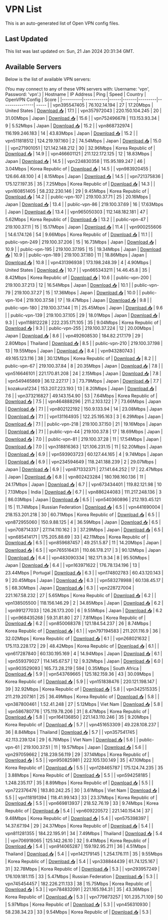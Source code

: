# VPN List

This is an auto-generated list of Open VPN config files.

## Last Updated

This list was last updated on: Sun, 21 Jan 2024 20:31:34 GMT.

## Available Servers

Below is the list of available VPN servers:

(You may connect to any of these VPN servers with: Username: 'vpn', Password: 'vpn'.)
| Hostname | IP Address | Ping | Speed | Country | OpenVPN Config | Score |
|----------|------------|------|-------|---------|----------------| ----- |
| vpn395547405 | 76.102.14.194 | 27 | 17.20Mbps | United States | [Download 📥](./configs/server_0_US.ovpn) | 17.1 |
| vpn357972043 | 220.150.104.245 | 20 | 31.00Mbps | Japan | [Download 📥](./configs/server_1_JP.ovpn) | 15.6 |
| vpn752496678 | 113.153.93.34 | 9 | 5.52Mbps | Japan | [Download 📥](./configs/server_2_JP.ovpn) | 15.2 |
| vpn868732974 | 116.199.246.183 | 14 | 43.83Mbps | Japan | [Download 📥](./configs/server_3_JP.ovpn) | 15.2 |
| vpn511818512 | 124.219.197.160 | 2 | 74.54Mbps | Japan | [Download 📥](./configs/server_4_JP.ovpn) | 15.0 |
| vpn271901051 | 121.142.148.212 | 30 | 32.96Mbps | Korea Republic of | [Download 📥](./configs/server_5_KR.ovpn) | 14.9 |
| vpn466601121 | 211.122.172.125 | 12 | 18.83Mbps | Japan | [Download 📥](./configs/server_6_JP.ovpn) | 14.5 |
| vpn224830358 | 115.95.189.247 | 46 | 3.04Mbps | Korea Republic of | [Download 📥](./configs/server_7_KR.ovpn) | 14.5 |
| vpn983920455 | 126.66.48.100 | 4 | 8.15Mbps | Japan | [Download 📥](./configs/server_8_JP.ovpn) | 14.5 |
| vpn721375836 | 175.127.197.35 | 35 | 7.25Mbps | Korea Republic of | [Download 📥](./configs/server_9_KR.ovpn) | 14.3 |
| vpn160851405 | 58.232.230.146 | 29 | 9.45Mbps | Korea Republic of | [Download 📥](./configs/server_10_KR.ovpn) | 14.2 |
| public-vpn-107 | 219.100.37.71 | 25 | 20.16Mbps | Japan | [Download 📥](./configs/server_11_JP.ovpn) | 13.4 |
| public-vpn-86 | 219.100.37.69 | 16 | 17.63Mbps | Japan | [Download 📥](./configs/server_12_JP.ovpn) | 13.4 |
| vpn965050303 | 112.148.182.181 | 47 | 5.62Mbps | Korea Republic of | [Download 📥](./configs/server_13_KR.ovpn) | 13.2 |
| public-vpn-47 | 219.100.37.11 | 15 | 15.17Mbps | Japan | [Download 📥](./configs/server_14_JP.ovpn) | 11.4 |
| vpn900255606 | 14.6.174.126 | 54 | 9.66Mbps | Korea Republic of | [Download 📥](./configs/server_15_KR.ovpn) | 11.1 |
| public-vpn-249 | 219.100.37.206 | 15 | 16.73Mbps | Japan | [Download 📥](./configs/server_16_JP.ovpn) | 10.9 |
| public-vpn-195 | 219.100.37.195 | 15 | 19.34Mbps | Japan | [Download 📥](./configs/server_17_JP.ovpn) | 10.9 |
| public-vpn-189 | 219.100.37.180 | 11 | 18.86Mbps | Japan | [Download 📥](./configs/server_18_JP.ovpn) | 10.8 |
| vpn431396938 | 173.198.248.39 | 4 | 4.90Mbps | United States | [Download 📥](./configs/server_19_US.ovpn) | 10.7 |
| vpn665343211 | 14.46.45.8 | 35 | 8.42Mbps | Korea Republic of | [Download 📥](./configs/server_20_KR.ovpn) | 10.6 |
| public-vpn-200 | 219.100.37.213 | 12 | 16.54Mbps | Japan | [Download 📥](./configs/server_21_JP.ovpn) | 10.1 |
| public-vpn-79 | 219.100.37.27 | 15 | 17.36Mbps | Japan | [Download 📥](./configs/server_22_JP.ovpn) | 10.0 |
| public-vpn-104 | 219.100.37.58 | 17 | 19.47Mbps | Japan | [Download 📥](./configs/server_23_JP.ovpn) | 9.8 |
| public-vpn-180 | 219.100.37.144 | 11 | 25.45Mbps | Japan | [Download 📥](./configs/server_24_JP.ovpn) | 9.6 |
| public-vpn-139 | 219.100.37.105 | 29 | 18.01Mbps | Japan | [Download 📥](./configs/server_25_JP.ovpn) | 9.3 |
| vpn118812228 | 222.235.171.105 | 35 | 9.04Mbps | Korea Republic of | [Download 📥](./configs/server_26_KR.ovpn) | 9.3 |
| public-vpn-255 | 219.100.37.224 | 12 | 20.00Mbps | Japan | [Download 📥](./configs/server_27_JP.ovpn) | 8.6 |
| vpn492608530 | 184.82.217.179 | 29 | 2.80Mbps | Thailand | [Download 📥](./configs/server_28_TH.ovpn) | 8.5 |
| public-vpn-210 | 219.100.37.198 | 13 | 19.55Mbps | Japan | [Download 📥](./configs/server_29_JP.ovpn) | 8.4 |
| vpn943280743 | 49.165.123.116 | 38 | 30.12Mbps | Korea Republic of | [Download 📥](./configs/server_30_KR.ovpn) | 8.2 |
| public-vpn-67 | 219.100.37.84 | 8 | 20.35Mbps | Japan | [Download 📥](./configs/server_31_JP.ovpn) | 7.8 |
| vpn516646101 | 221.170.81.208 | 24 | 2.15Mbps | Japan | [Download 📥](./configs/server_32_JP.ovpn) | 7.8 |
| vpn549465869 | 36.12.227.17 | 3 | 73.79Mbps | Japan | [Download 📥](./configs/server_33_JP.ovpn) | 7.7 |
| kozakura1234 | 153.207.223.193 | 13 | 8.20Mbps | Japan | [Download 📥](./configs/server_34_JP.ovpn) | 7.6 |
| vpn373216827 | 49.143.154.90 | 53 | 7.64Mbps | Korea Republic of | [Download 📥](./configs/server_35_KR.ovpn) | 7.5 |
| vpn464888296 | 211.2.103.122 | 7 | 73.66Mbps | Japan | [Download 📥](./configs/server_36_JP.ovpn) | 7.1 |
| vpn802122192 | 150.9.133.94 | 14 | 23.08Mbps | Japan | [Download 📥](./configs/server_37_JP.ovpn) | 7.1 |
| vpn131164935 | 122.25.195.163 | 3 | 6.29Mbps | Japan | [Download 📥](./configs/server_38_JP.ovpn) | 7.1 |
| public-vpn-218 | 219.100.37.150 | 21 | 19.16Mbps | Japan | [Download 📥](./configs/server_39_JP.ovpn) | 7.1 |
| public-vpn-44 | 219.100.37.8 | 17 | 18.69Mbps | Japan | [Download 📥](./configs/server_40_JP.ovpn) | 7.0 |
| public-vpn-81 | 219.100.37.28 | 11 | 17.54Mbps | Japan | [Download 📥](./configs/server_41_JP.ovpn) | 7.0 |
| vpn318816363 | 121.106.231.15 | 11 | 52.20Mbps | Japan | [Download 📥](./configs/server_42_JP.ovpn) | 6.9 |
| vpn593903723 | 60.127.44.165 | 4 | 9.74Mbps | Japan | [Download 📥](./configs/server_43_JP.ovpn) | 6.9 |
| vpn234594649 | 118.241.188.239 | 2 | 29.07Mbps | Japan | [Download 📥](./configs/server_44_JP.ovpn) | 6.9 |
| vpn871332371 | 27.141.64.252 | 17 | 22.47Mbps | Japan | [Download 📥](./configs/server_45_JP.ovpn) | 6.8 |
| vpn802423284 | 180.198.160.136 | 11 | 24.17Mbps | Japan | [Download 📥](./configs/server_46_JP.ovpn) | 6.7 |
| vpn673434401 | 119.82.121.98 | 10 | 7.13Mbps | India | [Download 📥](./configs/server_47_IN.ovpn) | 6.7 |
| vpn886244083 | 111.217.248.136 | 3 | 86.03Mbps | Japan | [Download 📥](./configs/server_48_JP.ovpn) | 6.5 |
| vpn540360896 | 212.193.45.121 | 15 | 11.74Mbps | Russian Federation | [Download 📥](./configs/server_49_RU.ovpn) | 6.5 |
| vpn441690004 | 218.153.201.218 | 30 | 60.71Mbps | Korea Republic of | [Download 📥](./configs/server_50_KR.ovpn) | 6.5 |
| vpn872955060 | 150.9.88.125 | 4 | 36.59Mbps | Japan | [Download 📥](./configs/server_51_JP.ovpn) | 6.5 |
| vpn708714337 | 27.114.110.162 | 3 | 37.29Mbps | Japan | [Download 📥](./configs/server_52_JP.ovpn) | 6.5 |
| vpn685414171 | 175.205.88.69 | 33 | 42.11Mbps | Korea Republic of | [Download 📥](./configs/server_53_KR.ovpn) | 6.5 |
| vpn859687457 | 49.251.5.87 | 11 | 14.20Mbps | Japan | [Download 📥](./configs/server_54_JP.ovpn) | 6.5 |
| vpn765516431 | 110.66.178.217 | 3 | 90.12Mbps | Japan | [Download 📥](./configs/server_55_JP.ovpn) | 6.4 |
| vpn483090334 | 182.171.9.34 | 8 | 95.50Mbps | Japan | [Download 📥](./configs/server_56_JP.ovpn) | 6.4 |
| vpn163971622 | 176.78.134.196 | 13 | 23.44Mbps | Portugal | [Download 📥](./configs/server_57_PT.ovpn) | 6.3 |
| vpn174802783 | 60.43.120.143 | 9 | 20.45Mbps | Japan | [Download 📥](./configs/server_58_JP.ovpn) | 6.3 |
| vpn583278988 | 60.138.45.17 | 5 | 68.30Mbps | Japan | [Download 📥](./configs/server_59_JP.ovpn) | 6.3 |
| vpn228727004 | 221.167.58.232 | 27 | 5.65Mbps | Korea Republic of | [Download 📥](./configs/server_60_KR.ovpn) | 6.2 |
| vpn138505500 | 118.156.146.29 | 2 | 34.85Mbps | Japan | [Download 📥](./configs/server_61_JP.ovpn) | 6.2 |
| vpn991277033 | 126.26.173.200 | 6 | 9.55Mbps | Japan | [Download 📥](./configs/server_62_JP.ovpn) | 6.2 |
| vpn968435268 | 59.31.81.80 | 27 | 7.81Mbps | Korea Republic of | [Download 📥](./configs/server_63_KR.ovpn) | 6.2 |
| vpn850068378 | 121.184.54.237 | 26 | 8.74Mbps | Korea Republic of | [Download 📥](./configs/server_64_KR.ovpn) | 6.1 |
| vpn797194583 | 211.201.116.9 | 36 | 32.02Mbps | Korea Republic of | [Download 📥](./configs/server_65_KR.ovpn) | 6.1 |
| vpn268021632 | 175.113.228.172 | 29 | 48.42Mbps | Korea Republic of | [Download 📥](./configs/server_66_KR.ovpn) | 6.1 |
| vpn617287840 | 60.130.195.169 | 4 | 14.94Mbps | Japan | [Download 📥](./configs/server_67_JP.ovpn) | 6.1 |
| vpn559379027 | 114.145.67.57 | 12 | 9.32Mbps | Japan | [Download 📥](./configs/server_68_JP.ovpn) | 6.0 |
| vpn903529093 | 165.73.28.219 | 594 | 0.35Mbps | South Africa | [Download 📥](./configs/server_69_ZA.ovpn) | 5.9 |
| vpn543769665 | 125.182.159.36 | 43 | 30.09Mbps | Korea Republic of | [Download 📥](./configs/server_70_KR.ovpn) | 5.9 |
| vpn151838476 | 220.121.198.147 | 39 | 32.92Mbps | Korea Republic of | [Download 📥](./configs/server_71_KR.ovpn) | 5.8 |
| vpn342515335 | 211.219.207.161 | 25 | 36.49Mbps | Korea Republic of | [Download 📥](./configs/server_72_KR.ovpn) | 5.8 |
| vpn387800461 | 1.52.41.248 | 27 | 5.12Mbps | Viet Nam | [Download 📥](./configs/server_73_VN.ovpn) | 5.8 |
| vpn586780776 | 175.119.78.206 | 31 | 8.47Mbps | Korea Republic of | [Download 📥](./configs/server_74_KR.ovpn) | 5.8 |
| vpn164136850 | 221.143.110.246 | 35 | 9.20Mbps | Korea Republic of | [Download 📥](./configs/server_75_KR.ovpn) | 5.7 |
| vpn451653309 | 49.228.108.237 | 36 | 8.84Mbps | Thailand | [Download 📥](./configs/server_76_TH.ovpn) | 5.7 |
| vpn357541745 | 42.113.239.124 | 29 | 6.76Mbps | Viet Nam | [Download 📥](./configs/server_77_VN.ovpn) | 5.6 |
| public-vpn-61 | 219.100.37.51 | 11 | 19.57Mbps | Japan | [Download 📥](./configs/server_78_JP.ovpn) | 5.6 |
| vpn297059662 | 218.239.56.119 | 29 | 37.14Mbps | Korea Republic of | [Download 📥](./configs/server_79_KR.ovpn) | 5.5 |
| vpn950825981 | 222.105.130.149 | 35 | 47.10Mbps | Korea Republic of | [Download 📥](./configs/server_80_KR.ovpn) | 5.5 |
| vpn128465787 | 175.124.74.235 | 35 | 3.88Mbps | Korea Republic of | [Download 📥](./configs/server_81_KR.ovpn) | 5.5 |
| vpn594258185 | 1.248.235.117 | 35 | 8.89Mbps | Korea Republic of | [Download 📥](./configs/server_82_KR.ovpn) | 5.5 |
| vpn722376476 | 183.80.242.25 | 30 | 3.61Mbps | Viet Nam | [Download 📥](./configs/server_83_VN.ovpn) | 5.5 |
| vpn118191394 | 118.41.99.143 | 33 | 23.37Mbps | Korea Republic of | [Download 📥](./configs/server_84_KR.ovpn) | 5.5 |
| vpn669813937 | 218.52.76.19 | 33 | 9.74Mbps | Korea Republic of | [Download 📥](./configs/server_85_KR.ovpn) | 5.4 |
| vpn609220572 | 221.140.154.14 | 37 | 9.48Mbps | Korea Republic of | [Download 📥](./configs/server_86_KR.ovpn) | 5.4 |
| vpn575398397 | 14.37.67.194 | 29 | 24.37Mbps | Korea Republic of | [Download 📥](./configs/server_87_KR.ovpn) | 5.4 |
| vpn811281355 | 184.22.195.91 | 34 | 7.49Mbps | Thailand | [Download 📥](./configs/server_88_TH.ovpn) | 5.4 |
| vpn706918065 | 125.142.26.10 | 32 | 9.41Mbps | Korea Republic of | [Download 📥](./configs/server_89_KR.ovpn) | 5.4 |
| vpn914065287 | 159.192.95.211 | 36 | 4.51Mbps | Thailand | [Download 📥](./configs/server_90_TH.ovpn) | 5.4 |
| vpn142179145 | 1.254.176.111 | 35 | 9.55Mbps | Korea Republic of | [Download 📥](./configs/server_91_KR.ovpn) | 5.4 |
| vpn338844439 | 61.74.125.167 | 31 | 32.78Mbps | Korea Republic of | [Download 📥](./configs/server_92_KR.ovpn) | 5.3 |
| vpn293957249 | 176.109.181.115 | 33 | 5.47Mbps | Russian Federation | [Download 📥](./configs/server_93_RU.ovpn) | 5.3 |
| vpn745454457 | 182.226.211.133 | 38 | 15.75Mbps | Korea Republic of | [Download 📥](./configs/server_94_KR.ovpn) | 5.3 |
| vpn784832091 | 221.165.194.31 | 35 | 43.36Mbps | Korea Republic of | [Download 📥](./configs/server_95_KR.ovpn) | 5.3 |
| vpn779873257 | 101.235.71.109 | 50 | 5.97Mbps | Korea Republic of | [Download 📥](./configs/server_96_KR.ovpn) | 5.3 |
| vpn456310930 | 58.238.34.23 | 33 | 9.54Mbps | Korea Republic of | [Download 📥](./configs/server_97_KR.ovpn) | 5.3 |
